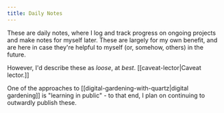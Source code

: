 ```yaml
---
title: Daily Notes
---
```

These are daily notes, where I log and track progress on ongoing projects and make notes for myself later. These are largely for my own benefit, and are here in case they're helpful to myself (or, somehow, others) in the future.

However, I'd describe these as *loose*, at *best*. [[caveat-lector|Caveat lector.]]

One of the approaches to [[digital-gardening-with-quartz|digital gardening]] is "learning in public" - to that end, I plan on continuing to outwardly publish these.